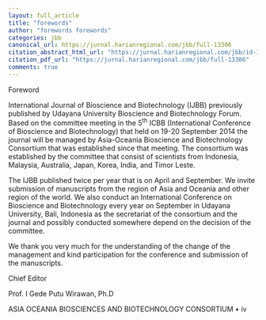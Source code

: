 ```yaml
---
layout: full_article
title: "forewords"
author: "forewords forewords"
categories: jbb
canonical_url: https://jurnal.harianregional.com/jbb/full-13306 
citation_abstract_html_url: "https://jurnal.harianregional.com/jbb/id-13306"
citation_pdf_url: "https://jurnal.harianregional.com/jbb/full-13306"  
comments: true
---
```


<p><span class="font1">Foreword</span></p>
<p><span class="font3">International Journal of Bioscience and Biotechnology (IJBB) previously published by Udayana University Bioscience and Biotechnology Forum. Based on the committee meeting in the 5<sup>th</sup> ICBB (International Conference of Bioscience and Biotechnology) that held on 19-20 September 2014 the journal will be managed by Asia-Oceania Bioscience and Biotechnology Consortium that was established since that meeting. The consortium was established by the committee that consist of scientists from Indonesia, Malaysia, Australia, Japan, Korea, India, and Timor Leste.</span></p>
<p><span class="font3">The IJBB published twice per year that is on April and September. We invite submission of manuscripts from the region of Asia and Oceania and other region of the world. We also conduct an International Conference on Bioscience and Biotechnology every year on September in Udayana University, Bali, Indonesia as the secretariat of the consortium and the journal and possibly conducted somewhere depend on the decision of the committee.</span></p>
<p><span class="font3">We thank you very much for the understanding of the change of the management and kind participation for the conference and submission of the manuscripts.</span></p>
<p><span class="font3">Chief Editor</span></p>
<p><span class="font3">Prof. I Gede Putu Wirawan, Ph.D</span></p>
<p><span class="font0">ASIA OCEANIA BIOSCIENCES AND BIOTECHNOLOGY CONSORTIUM • </span><span class="font2">iv</span></p>